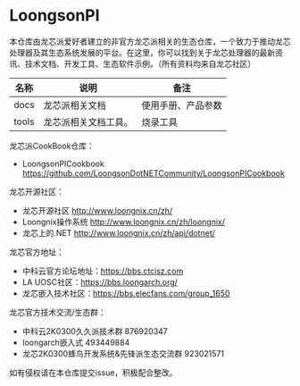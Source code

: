 # LoongsonPI

本仓库由龙芯派爱好者建立的非官方龙芯派相关的生态仓库，一个致力于推动龙芯处理器及其生态系统发展的平台。在这里，你可以找到关于龙芯处理器的最新资讯、技术文档、开发工具、生态软件示例。（所有资料均来自龙芯社区）

| 名称  | 说明                 | 备注               |
| ----- | -------------------- | ------------------ |
| docs  | 龙芯派相关文档       | 使用手册、产品参数 |
| tools | 龙芯派相关文档工具。 | 烧录工具           |



龙芯派CookBook仓库：

- LoongsonPICookbook https://github.com/LoongsonDotNETCommunity/LoongsonPICookbook



龙芯开源社区：

- 龙芯开源社区 http://www.loongnix.cn/zh/
- Loongnix操作系统 http://www.loongnix.cn/zh/loongnix/
- 龙芯上的.NET http://www.loongnix.cn/zh/api/dotnet/



龙芯官方地址：

- 中科云官方论坛地址：https://bbs.ctcisz.com
- LA UOSC社区：https://bbs.loongarch.org/ 
- 龙芯嵌入技术社区：https://bbs.elecfans.com/group_1650



龙芯官方技术交流/生态群：

- 中科云2K0300久久派技术群 876920347
- loongarch嵌入式 493449884
- 龙芯2K0300蜂鸟开发系统&先锋派生态交流群 923021571



如有侵权请在本仓库提交issue，积极配合整改。